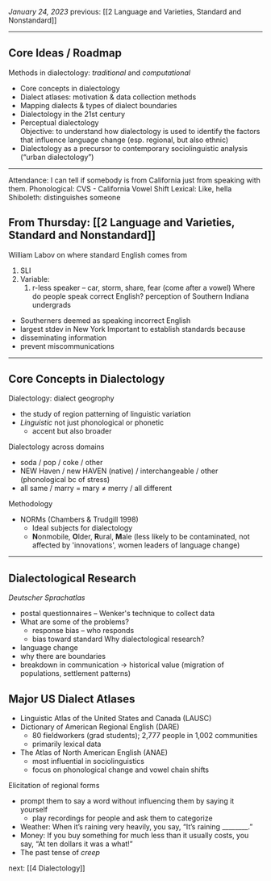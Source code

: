 *January 24, 2023*
previous: [[2 Language and Varieties, Standard and Nonstandard]]

---

## Core Ideas / Roadmap
Methods in dialectology: *traditional* and *computational*  
- Core concepts in dialectology
- Dialect atlases: motivation & data collection methods
- Mapping dialects & types of dialect boundaries
- Dialectology in the 21st century
- Perceptual dialectology  
Objective: to understand how dialectology is used to identify the factors that influence language change (esp. regional, but also ethnic)
- Dialectology as a precursor to contemporary sociolinguistic analysis (“urban dialectology”)

---

Attendance: I can tell if somebody is from California just from speaking with them.
Phonological: CVS - California Vowel Shift
Lexical: Like, hella
Shiboleth: distinguishes someone

## From Thursday:  [[2 Language and Varieties, Standard and Nonstandard]]
William Labov on where standard English comes from
1. SLI
2. Variable: 
	1. r-less speaker – car, storm, share, fear (come after a vowel)
Where do people speak correct English? perception of Southern Indiana undergrads
- Southerners deemed as speaking incorrect English
- largest stdev in New York
Important to establish standards because
- disseminating information 
- prevent miscommunications 

---

## Core Concepts in Dialectology
Dialectology: dialect geogrophy
- the study of region patterning of linguistic variation
- *Linguistic* not just phonological or phonetic
	- accent but also broader

Dialectology across domains
- soda / pop / coke / other
- NEW Haven / new HAVEN (native) / interchangeable / other (phonological bc of stress)
- all same / marry = mary ≠ merry / all different

Methodology
- NORMs (Chambers & Trudgill 1998)
	- Ideal subjects for dialectology
	- **N**onmobile, **O**lder, **R**ural, **M**ale (less likely to be contaminated, not affected by 'innovations', women leaders of language change)

---

## Dialectological Research
*Deutscher Sprachatlas*
- postal questionnaires – Wenker's technique to collect data
- What are some of the problems?
	- response bias – who responds
	- bias toward standard
Why dialectological research?
- language change
- why there are boundaries
- breakdown in communication -> historical value (migration of populations, settlement patterns)

## Major US Dialect Atlases
- Linguistic Atlas of the United States and Canada (LAUSC)
- Dictionary of American Regional English (DARE)
	- 80 fieldworkers (grad students); 2,777 people in 1,002 communities
	- primarily lexical data
- The Atlas of North American English (ANAE)
	-  most influential in sociolinguistics
	- focus on phonological change and vowel chain shifts

Elicitation of regional forms
- prompt them to say a word without influencing them by saying it yourself
	- play recordings for people and ask them to categorize
- Weather: When it’s raining very heavily, you say, “It’s raining ________.”
- Money: If you buy something for much less than it usually costs, you say, “At ten dollars it was a what!”
- The past tense of *creep*




next: [[4 Dialectology]]